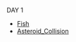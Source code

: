 DAY 1
- [Fish](https://app.codility.com/programmers/lessons/7-stacks_and_queues/fish/)
- [Asteroid_Collision](https://leetcode.com/problems/asteroid-collision/)
